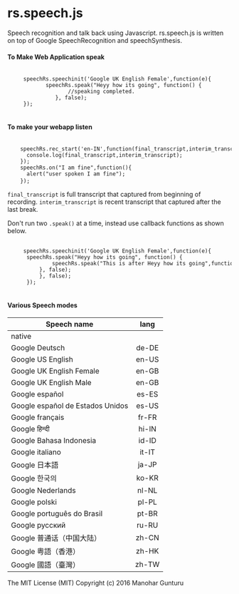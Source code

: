 # rs.speech.js
Speech recognition and talk back using Javascript.
rs.speech.js is written on top of Google SpeechRecognition and speechSynthesis.


<h4>To Make Web Application speak</h4>

 <pre> <code style="white-space: pre;">
     speechRs.speechinit('Google UK English Female',function(e){
	        speechRs.speak("Heyy how its going", function() {
                   //speaking completed.
               }, false);	  
     });
  </code> </pre>
  
  <h4>To make your webapp listen</h4>
  
  <pre> <code style="white-space: pre;">
    speechRs.rec_start('en-IN',function(final_transcript,interim_transcript){
      console.log(final_transcript,interim_transcript);
    });   
    speechRs.on("I am fine",function(){	
      alert("user spoken I am fine");
    });</code> </pre>

<p>
<code>final_transcript</code> is full transcript that captured from beginning of recording. <code>interim_transcript</code> is recent transcript that captured after the last break.
</p>

Don't run two <code>.speak()</code> at a time, instead use callback functions as shown below.
  
  <pre> <code style="white-space: pre;">
     speechRs.speechinit('Google UK English Female',function(e){
	  speechRs.speak("Heyy how its going", function() {
              speechRs.speak("This is after Heyy how its going",function(e) {	  
	      }, false); 
          }, false);	   
      });
  </code> </pre>
  
  
  <h4>Various Speech modes</h4>
  
  | Speech name   | lang          |
  | ------------- |:-------------:|
  | native        |               |
  | Google Deutsch| de-DE         |
  | Google US English | en-US     |
  | Google UK English Female | en-GB     |
  | Google UK English Male | en-GB |
  | Google español | es-ES |
  | Google español de Estados Unidos | es-US |
  | Google français | fr-FR |
  | Google हिन्दी | hi-IN |
  | Google Bahasa Indonesia| id-ID |
  | Google italiano | it-IT |
  | Google 日本語 | ja-JP |
  | Google 한국의 | ko-KR |
  | Google Nederlands | nl-NL |
  | Google polski | pl-PL |
  | Google português do Brasil | pt-BR |
  | Google русский | ru-RU |
  | Google 普通话（中国大陆） | zh-CN |
  | Google 粤語（香港）| zh-HK |
  | Google 國語（臺灣）| zh-TW |
  
  
  The MIT License (MIT)
  Copyright (c) 2016 Manohar Gunturu
